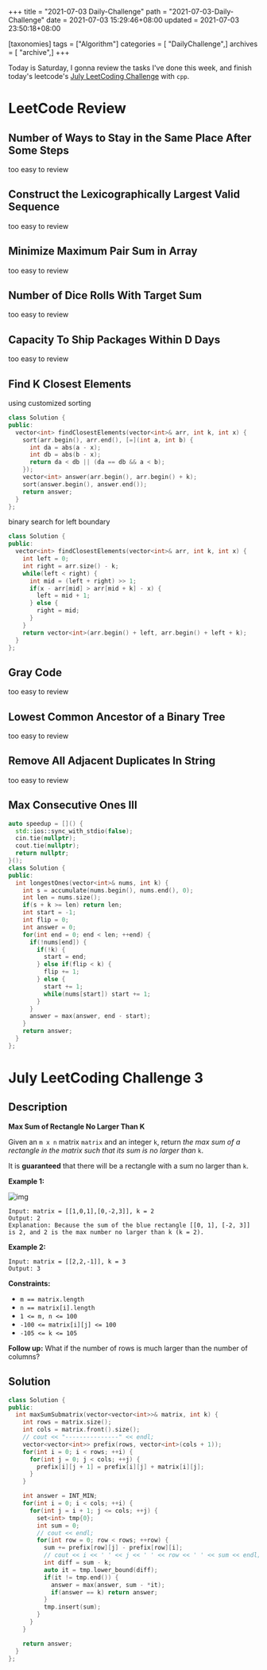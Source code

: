 +++
title = "2021-07-03 Daily-Challenge"
path = "2021-07-03-Daily-Challenge"
date = 2021-07-03 15:29:46+08:00
updated = 2021-07-03 23:50:18+08:00

[taxonomies]
tags = ["Algorithm"]
categories = [ "DailyChallenge",]
archives = [ "archive",]
+++

Today is Saturday, I gonna review the tasks I've done this week, and finish today's leetcode's [July LeetCoding Challenge](https://leetcode.com/explore/challenge/card/july-leetcoding-challenge-2021/608/week-1-july-1st-july-7th/3801/) with `cpp`.

<!-- more -->

# LeetCode Review

## Number of Ways to Stay in the Same Place After Some Steps

too easy to review

## Construct the Lexicographically Largest Valid Sequence

too easy to review

## Minimize Maximum Pair Sum in Array

too easy to review

## Number of Dice Rolls With Target Sum

too easy to review

## Capacity To Ship Packages Within D Days

too easy to review

## Find K Closest Elements

using customized sorting

``` cpp
class Solution {
public:
  vector<int> findClosestElements(vector<int>& arr, int k, int x) {
    sort(arr.begin(), arr.end(), [=](int a, int b) {
      int da = abs(a - x);
      int db = abs(b - x);
      return da < db || (da == db && a < b);
    });
    vector<int> answer(arr.begin(), arr.begin() + k);
    sort(answer.begin(), answer.end());
    return answer;
  }
};
```

binary search for left boundary

``` cpp
class Solution {
public:
  vector<int> findClosestElements(vector<int>& arr, int k, int x) {
    int left = 0;
    int right = arr.size() - k;
    while(left < right) {
      int mid = (left + right) >> 1;
      if(x - arr[mid] > arr[mid + k] - x) {
        left = mid + 1;
      } else {
        right = mid;
      }
    }
    return vector<int>(arr.begin() + left, arr.begin() + left + k);
  }
};
```

## Gray Code

too easy to review

## Lowest Common Ancestor of a Binary Tree

too easy to review

## Remove All Adjacent Duplicates In String

too easy to review

## Max Consecutive Ones III

``` cpp
auto speedup = []() {
  std::ios::sync_with_stdio(false);
  cin.tie(nullptr);
  cout.tie(nullptr);
  return nullptr;
}();
class Solution {
public:
  int longestOnes(vector<int>& nums, int k) {
    int s = accumulate(nums.begin(), nums.end(), 0);
    int len = nums.size();
    if(s + k >= len) return len;
    int start = -1;
    int flip = 0;
    int answer = 0;
    for(int end = 0; end < len; ++end) {
      if(!nums[end]) {
        if(!k) {
          start = end;
        } else if(flip < k) {
          flip += 1;
        } else {
          start += 1;
          while(nums[start]) start += 1;
        }
      }
      answer = max(answer, end - start);
    }
    return answer;
  }
};
```

# July LeetCoding Challenge 3

## Description

**Max Sum of Rectangle No Larger Than K**

Given an `m x n` matrix `matrix` and an integer `k`, return *the max sum of a rectangle in the matrix such that its sum is no larger than* `k`.

It is **guaranteed** that there will be a rectangle with a sum no larger than `k`.

 

**Example 1:**

![img](https://assets.leetcode.com/uploads/2021/03/18/sum-grid.jpg)

```
Input: matrix = [[1,0,1],[0,-2,3]], k = 2
Output: 2
Explanation: Because the sum of the blue rectangle [[0, 1], [-2, 3]] is 2, and 2 is the max number no larger than k (k = 2).
```

**Example 2:**

```
Input: matrix = [[2,2,-1]], k = 3
Output: 3
```

 

**Constraints:**

- `m == matrix.length`
- `n == matrix[i].length`
- `1 <= m, n <= 100`
- `-100 <= matrix[i][j] <= 100`
- `-105 <= k <= 105`

 

**Follow up:** What if the number of rows is much larger than the number of columns?

## Solution

``` cpp
class Solution {
public:
  int maxSumSubmatrix(vector<vector<int>>& matrix, int k) {
    int rows = matrix.size();
    int cols = matrix.front().size(); 
    // cout << "---------------" << endl;
    vector<vector<int>> prefix(rows, vector<int>(cols + 1));
    for(int i = 0; i < rows; ++i) {
      for(int j = 0; j < cols; ++j) {
        prefix[i][j + 1] = prefix[i][j] + matrix[i][j];
      }
    }

    int answer = INT_MIN;
    for(int i = 0; i < cols; ++i) {
      for(int j = i + 1; j <= cols; ++j) {
        set<int> tmp{0};
        int sum = 0;
        // cout << endl;
        for(int row = 0; row < rows; ++row) {
          sum += prefix[row][j] - prefix[row][i];
          // cout << i << ' ' << j << ' ' << row << ' ' << sum << endl;
          int diff = sum - k;
          auto it = tmp.lower_bound(diff);
          if(it != tmp.end()) {
            answer = max(answer, sum - *it);
            if(answer == k) return answer;
          }
          tmp.insert(sum);
        }
      }
    }

    return answer;
  }
};
```
